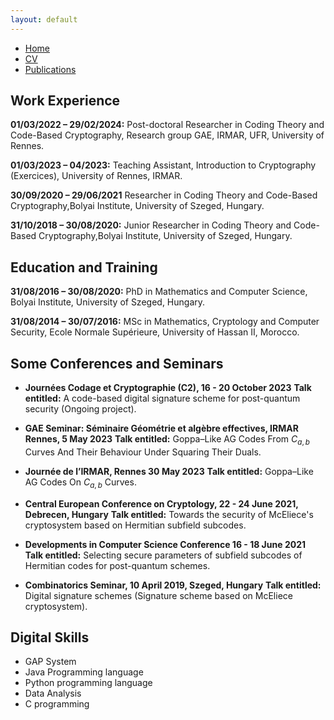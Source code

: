 ```yaml
---
layout: default
---
```


<div class="navbar">
  <ul>
    <li><a href="./index.html">Home</a></li>
    <li><a href="./cv.html" class="active">CV</a></li>
    <!--li><a href="./research.html">Research</a></li-->
    <li><a href="./publications.html">Publications</a></li>
    <!--li><a href="./teaching.html">Teaching</a></li-->
  </ul>
</div>



## Work Experience

 **01/03/2022 – 29/02/2024:** Post-doctoral Researcher in Coding Theory and Code-Based Cryptography, Research group GAE, IRMAR, UFR,  University of Rennes.

 **01/03/2023 – 04/2023:** Teaching Assistant, Introduction to Cryptography (Exercices), University of Rennes, IRMAR.

 **30/09/2020 – 29/06/2021** Researcher in Coding Theory and Code-Based Cryptography,Bolyai Institute, University of Szeged, Hungary. 

 **31/10/2018 – 30/08/2020:** Junior Researcher in Coding Theory and Code-Based Cryptography,Bolyai Institute, University of Szeged, Hungary.

## Education and Training

 **31/08/2016 – 30/08/2020:** PhD in Mathematics and Computer Science, Bolyai Institute, University of Szeged, Hungary.

 **31/08/2014 – 30/07/2016:** MSc in Mathematics, Cryptology and Computer Security, Ecole Normale Supérieure, University of Hassan II, Morocco.


## Some Conferences and Seminars

- **Journées Codage et Cryptographie (C2), 16 - 20 October 2023**
  **Talk entitled:** A code-based digital signature scheme for post-quantum security (Ongoing project).

- **GAE Seminar: Séminaire Géométrie et algèbre effectives, IRMAR Rennes, 5 May 2023**
  **Talk entitled:** Goppa–Like AG Codes From $C_{a,b}$ Curves And Their Behaviour Under Squaring Their Duals.

- **Journée de l’IRMAR, Rennes 30 May 2023**
  **Talk entitled:** Goppa–Like AG Codes On $C_{a,b}$ Curves.

- **Central European Conference on Cryptology, 22 - 24 June 2021, Debrecen, Hungary**
  **Talk entitled:** Towards the security of McEliece's cryptosystem based on Hermitian subfield subcodes.
  
- **Developments in Computer Science Conference 16 - 18 June 2021**
  **Talk entitled:** Selecting secure parameters of subfield subcodes of Hermitian codes for post-quantum schemes.

- **Combinatorics Seminar, 10 April 2019, Szeged, Hungary**
  **Talk entitled:** Digital signature schemes (Signature scheme based on McEliece cryptosystem).


## Digital Skills

- GAP System
- Java Programming language
- Python programming language
- Data Analysis
- C programming